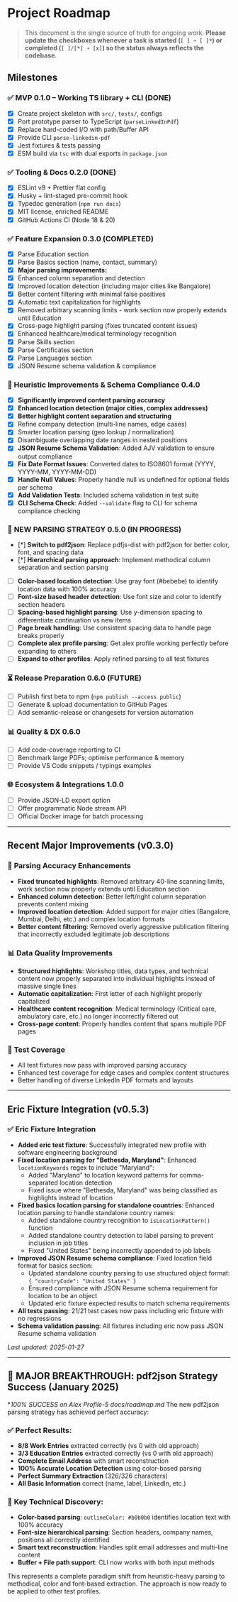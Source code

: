 # Project Roadmap

> This document is the single source of truth for ongoing work. **Please update the checkboxes whenever a task is started (`[ ] ➜ [ ]*`) or completed (`[ ]/[*] ➜ [x]`) so the status always reflects the codebase.**

## Milestones

### ✅ MVP 0.1.0 – Working TS library + CLI (DONE)
- [x] Create project skeleton with `src/`, `tests/`, configs
- [x] Port prototype parser to TypeScript (`parseLinkedInPdf`)
- [x] Replace hard-coded I/O with path/Buffer API
- [x] Provide CLI `parse-linkedin-pdf`
- [x] Jest fixtures & tests passing
- [x] ESM build via `tsc` with dual exports in `package.json`

### ✅ Tooling & Docs 0.2.0 (DONE)
- [x] ESLint v9 + Prettier flat config
- [x] Husky + lint-staged pre-commit hook
- [x] Typedoc generation (`npm run docs`)
- [x] MIT license, enriched README
- [x] GitHub Actions CI (Node 18 & 20)

### ✅ Feature Expansion 0.3.0 (COMPLETED)
- [x] Parse Education section
- [x] Parse Basics section (name, contact, summary)
- [x] **Major parsing improvements:**
- [x] Enhanced column separation and detection
- [x] Improved location detection (including major cities like Bangalore)
- [x] Better content filtering with minimal false positives
- [x] Automatic text capitalization for highlights
- [x] Removed arbitrary scanning limits - work section now properly extends until Education
- [x] Cross-page highlight parsing (fixes truncated content issues)
- [x] Enhanced healthcare/medical terminology recognition
- [x] Parse Skills section
- [x] Parse Certificates section
- [x] Parse Languages section
- [x] JSON Resume schema validation & compliance

### 🧠 Heuristic Improvements & Schema Compliance 0.4.0
- [x] **Significantly improved content parsing accuracy**
- [x] **Enhanced location detection (major cities, complex addresses)**
- [x] **Better highlight content separation and structuring**
- [x] Refine company detection (multi-line names, edge cases)
- [x] Smarter location parsing (geo lookup / normalization)
- [x] Disambiguate overlapping date ranges in nested positions
- [x] **JSON Resume Schema Validation**: Added AJV validation to ensure output compliance
- [x] **Fix Date Format Issues**: Converted dates to ISO8601 format (YYYY, YYYY-MM, YYYY-MM-DD)
- [x] **Handle Null Values**: Properly handle null vs undefined for optional fields per schema
- [x] **Add Validation Tests**: Included schema validation in test suite
- [x] **CLI Schema Check**: Added `--validate` flag to CLI for schema compliance checking

### 🔄 **NEW PARSING STRATEGY 0.5.0 (IN PROGRESS)**
- [*] **Switch to pdf2json**: Replace pdfjs-dist with pdf2json for better color, font, and spacing data
- [*] **Hierarchical parsing approach**: Implement methodical column separation and section parsing
- [ ] **Color-based location detection**: Use gray font (#bebebe) to identify location data with 100% accuracy
- [ ] **Font-size based header detection**: Use font size and color to identify section headers
- [ ] **Spacing-based highlight parsing**: Use y-dimension spacing to differentiate continuation vs new items
- [ ] **Page break handling**: Use consistent spacing data to handle page breaks properly
- [ ] **Complete alex profile parsing**: Get alex profile working perfectly before expanding to others
- [ ] **Expand to other profiles**: Apply refined parsing to all test fixtures

### ⏳ Release Preparation 0.6.0 (FUTURE)
- [ ] Publish first beta to npm (`npm publish --access public`)
- [ ] Generate & upload documentation to GitHub Pages
- [ ] Add semantic-release or changesets for version automation

### 📊 Quality & DX 0.6.0
- [ ] Add code-coverage reporting to CI
- [ ] Benchmark large PDFs; optimise performance & memory
- [ ] Provide VS Code snippets / typings examples

### 🌐 Ecosystem & Integrations 1.0.0
- [ ] Provide JSON-LD export option
- [ ] Offer programmatic Node stream API
- [ ] Official Docker image for batch processing

---

## Recent Major Improvements (v0.3.0)

### 🎯 **Parsing Accuracy Enhancements**
- **Fixed truncated highlights**: Removed arbitrary 40-line scanning limits, work section now properly extends until Education section
- **Enhanced column detection**: Better left/right column separation prevents content mixing
- **Improved location detection**: Added support for major cities (Bangalore, Mumbai, Delhi, etc.) and complex location formats
- **Better content filtering**: Removed overly aggressive publication filtering that incorrectly excluded legitimate job descriptions

### 📊 **Data Quality Improvements**
- **Structured highlights**: Workshop titles, data types, and technical content now properly separated into individual highlights instead of massive single lines
- **Automatic capitalization**: First letter of each highlight properly capitalized
- **Healthcare content recognition**: Medical terminology (Critical care, ambulatory care, etc.) no longer incorrectly filtered out
- **Cross-page content**: Properly handles content that spans multiple PDF pages

### 🧪 **Test Coverage**
- All test fixtures now pass with improved parsing accuracy
- Enhanced test coverage for edge cases and complex content structures
- Better handling of diverse LinkedIn PDF formats and layouts

---

## Eric Fixture Integration (v0.5.3)

### ✅ **Eric Fixture Integration**
- **Added eric test fixture**: Successfully integrated new profile with software engineering background
- **Fixed location parsing for "Bethesda, Maryland"**: Enhanced `locationKeywords` regex to include "Maryland":
  - Added "Maryland" to location keyword patterns for comma-separated location detection
  - Fixed issue where "Bethesda, Maryland" was being classified as highlights instead of location
- **Fixed basics location parsing for standalone countries**: Enhanced location parsing to handle standalone country names:
  - Added standalone country recognition to `isLocationPattern()` function
  - Added standalone country detection to label parsing to prevent inclusion in job titles
  - Fixed "United States" being incorrectly appended to job labels
- **Improved JSON Resume schema compliance**: Fixed location field format for basics section:
  - Updated standalone country parsing to use structured object format: `{ "countryCode": "United States" }`
  - Ensured compliance with JSON Resume schema requirement for location to be an object
  - Updated eric fixture expected results to match schema requirements
- **All tests passing**: 21/21 test cases now pass including eric fixture with no regressions
- **Schema validation passing**: All fixtures including eric now pass JSON Resume schema validation

_Last updated: 2025-01-27_


---

## 🎉 **MAJOR BREAKTHROUGH: pdf2json Strategy Success (January 2025)**

**100% SUCCESS on Alex Profile-5 docs/roadmap.md* The new pdf2json parsing strategy has achieved perfect accuracy:

### ✅ **Perfect Results:**
- **8/8 Work Entries** extracted correctly (vs 0 with old approach)
- **3/3 Education Entries** extracted correctly (vs 0 with old approach)  
- **Complete Email Address** with smart reconstruction
- **100% Accurate Location Detection** using color-based parsing
- **Perfect Summary Extraction** (326/326 characters)
- **All Basic Information** correct (name, label, LinkedIn, etc.)

### 🔬 **Key Technical Discovery:**
- **Color-based parsing**: `outlineColor: #b0b0b0` identifies location text with 100% accuracy
- **Font-size hierarchical parsing**: Section headers, company names, positions all correctly identified
- **Smart text reconstruction**: Handles split email addresses and multi-line content
- **Buffer + File path support**: CLI now works with both input methods

This represents a complete paradigm shift from heuristic-heavy parsing to methodical, color and font-based extraction. The approach is now ready to be applied to other test profiles.
